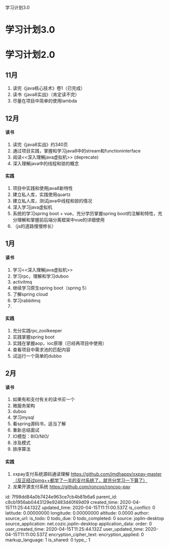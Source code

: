 学习计划3.0

# 学习计划3.0

# 学习计划2.0
## 11月    
1. 读完《java核心技术》卷1（已完成）
2. 读书《java8实战》（肯定读不完）
2. 尽量在项目中简单的使用lambda
## 12月    
#### 读书    
1. 读完《java8实战》约340页    
2. 通过项目实践，掌握和学习java8中的stream和functioninterface    
3. 阅读<<深入理解java虚拟机>>   (deprecate)
4. 深入理解java中的线程和锁的概念
#### 实践
1. 项目中实践和使用java8新特性
2. 建立私人库，实践使用quartz
4. 建立私人库，测试java中线程和锁的情况
5. 深入学习java虚拟机
6. 系统的学习spring boot + vue，充分学历掌握spring boot的注解和特性，充分理解和掌握前后端分离框架中vue的详细使用   
7. （js的道路慢慢修长）
## 1月
#### 读书
1. 学习<<深入理解java虚拟机>>    
2. 学习rpc，理解和学习duboo    
3. activitmq    
4. 继续学习原生spring boot（spring 5）   
5. 了解spring cloud
6. 学习rabbitmq
7. 
#### 实践
1. 充分实践rpc,zoolkeeper    
2. 实践掌握spring boot    
3. 实践在掌握aop，ioc原理（已经再项目中使用）     
4. 查看项目中需求池的匹配内容    
5. 试运行一个简单的dubbo
  
## 2月
#### 读书
1. 如果有和支付有关的读书买一个
2. 微服务架构
3. duboo
4. 学习mysql
5. 看spring源码书，适当了解
6. 重新总结面试
7. IO模型：BIO/NIO/
8. 涉及模式
9. 排序算法
#### 实践
1. xxpay支付系统源码通读理解 https://github.com/jmdhappy/xxpay-master（反正经过ping++都学了一半的支付系统了，就充分学习一下算了）
2. 龙果开源支付系统 https://github.com/roncoo/roncoo-pay



id: 7f98dd84a0b7424e963ce7cb4b81b6a6
parent_id: c8cb1956ab0443129e92483d40f49d09
created_time: 2020-04-15T11:25:44.132Z
updated_time: 2020-04-15T11:11:00.537Z
is_conflict: 0
latitude: 0.00000000
longitude: 0.00000000
altitude: 0.0000
author: 
source_url: 
is_todo: 0
todo_due: 0
todo_completed: 0
source: joplin-desktop
source_application: net.cozic.joplin-desktop
application_data: 
order: 0
user_created_time: 2020-04-15T11:25:44.132Z
user_updated_time: 2020-04-15T11:11:00.537Z
encryption_cipher_text: 
encryption_applied: 0
markup_language: 1
is_shared: 0
type_: 1